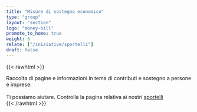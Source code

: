 ```yaml
---
title: "Misure di sostegno economico"
type: "group"
layout: "section"
logo: "money-bill"
promote_to_home: true
weight: 6
relate: ["/iniziative/sportelli"]
draft: false
---
```


{{< rawhtml >}}
<div class="row">
    <div class="col-12 mt-5">
		Raccolta di pagine e informazioni in tema di contributi e sostegno a persone e imprese.<br /><br />
		Ti possiamo aiutare. Controlla la pagina relativa ai nostri <a href="/iniziative/sportelli/" target="_blank">sportelli</a>
	</div>
</div>
{{< /rawhtml >}}
